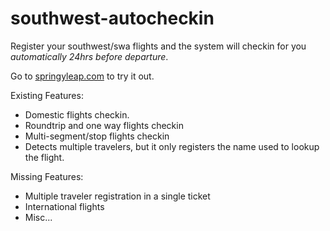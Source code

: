 # southwest-autocheckin
Register your southwest/swa flights and the system will checkin for you _automatically 24hrs before departure_.

Go to [springyleap.com](http://springyleap.com) to try it out.


Existing Features:
* Domestic flights checkin.
* Roundtrip and one way flights checkin
* Multi-segment/stop flights checkin
* Detects multiple travelers, but it only registers the name used to lookup the flight.

Missing Features:
* Multiple traveler registration in a single ticket
* International flights
* Misc...
